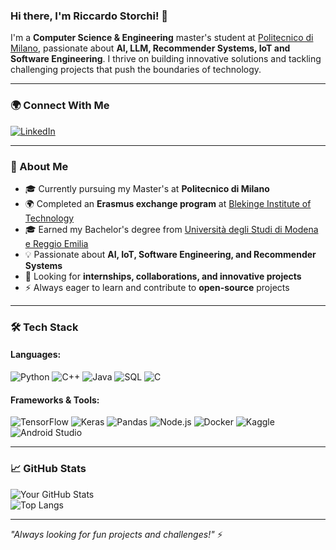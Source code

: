 ### Hi there, I'm Riccardo Storchi! 👋  

I'm a **Computer Science & Engineering** master's student at [Politecnico di Milano](https://www.polimi.it/), passionate about **AI, LLM, Recommender Systems, IoT and Software Engineering**. I thrive on building innovative solutions and tackling challenging projects that push the boundaries of technology.  

---

### 🌍 Connect With Me  
[![LinkedIn](https://img.shields.io/badge/LinkedIn-0A66C2?style=for-the-badge&logo=linkedin&logoColor=white)](https://www.linkedin.com/in/riccardostorchi/) 

---

### 🚀 About Me  
- 🎓 Currently pursuing my Master's at **Politecnico di Milano**
- 🌍 Completed an **Erasmus exchange program** at [Blekinge Institute of Technology](https://www.bth.se/eng/)
- 🎓 Earned my Bachelor's degree from [Università degli Studi di Modena e Reggio Emilia](https://www.ingmo.unimore.it/)
- 💡 Passionate about **AI, IoT, Software Engineering, and Recommender Systems**  
- 💼 Looking for **internships, collaborations, and innovative projects**  
- ⚡ Always eager to learn and contribute to **open-source** projects  

---

### 🛠️ Tech Stack  

#### Languages:
![Python](https://img.shields.io/badge/Python-3776AB?style=for-the-badge&logo=python&logoColor=white)
![C++](https://img.shields.io/badge/C%2B%2B-00599C?style=for-the-badge&logo=c%2B%2B&logoColor=white)
![Java](https://img.shields.io/badge/Java-ED8B00?style=for-the-badge&logo=java&logoColor=white)
![SQL](https://img.shields.io/badge/SQL-4479A1?style=for-the-badge&logo=postgresql&logoColor=white)
![C](https://img.shields.io/badge/C-00599C?style=for-the-badge&logo=c&logoColor=white)

#### Frameworks & Tools:
![TensorFlow](https://img.shields.io/badge/TensorFlow-FF6F00?style=for-the-badge&logo=tensorflow&logoColor=white)
![Keras](https://img.shields.io/badge/Keras-D00000?style=for-the-badge&logo=keras&logoColor=white)
![Pandas](https://img.shields.io/badge/Pandas-150458?style=for-the-badge&logo=pandas&logoColor=white)
![Node.js](https://img.shields.io/badge/Node.js-339933?style=for-the-badge&logo=nodedotjs&logoColor=white)
![Docker](https://img.shields.io/badge/Docker-2496ED?style=for-the-badge&logo=docker&logoColor=white)
![Kaggle](https://img.shields.io/badge/Kaggle-20BEFF?style=for-the-badge&logo=kaggle&logoColor=white)
![Android Studio](https://img.shields.io/badge/Android%20Studio-3DDC84?style=for-the-badge&logo=android-studio&logoColor=white)


---

### 📈 GitHub Stats  
![Your GitHub Stats](https://github-readme-stats.vercel.app/api?username=Riccardo998&show_icons=true&theme=radical)  
![Top Langs](https://github-readme-stats.vercel.app/api/top-langs/?username=Riccardo998&layout=compact&theme=radical)  

---




_"Always looking for fun projects and challenges!"_ ⚡

